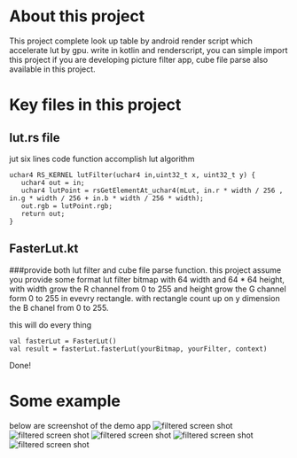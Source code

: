 # About this project
This project complete look up table by android render script which accelerate lut by gpu. write in kotlin and renderscript,
you can simple import this project if you are developing picture filter app, cube file parse also available in this project.

# Key files in this project
## lut.rs file
jut six lines code function accomplish lut algorithm

```
uchar4 RS_KERNEL lutFilter(uchar4 in,uint32_t x, uint32_t y) {
   uchar4 out = in;
   uchar4 lutPoint = rsGetElementAt_uchar4(mLut, in.r * width / 256 , in.g * width / 256 + in.b * width / 256 * width);
   out.rgb = lutPoint.rgb;
   return out;
}
```
## FasterLut.kt
###provide both lut filter and cube file parse function.
this project assume you provide some format lut filter bitmap with 64 width and 64 * 64 height, with width grow the R channel
from 0 to 255 and height grow the G channel form 0 to 255 in evevry rectangle. with rectangle count up on y dimension the B chanel from 0 to 255.

this  will do every thing
```
val fasterLut = FasterLut()
val result = fasterLut.fasterLut(yourBitmap, yourFilter, context)
```
Done!

# Some example
below are screenshot of the demo app
![filtered screen shot](https://github.com/KePeng1019/android_renderscript_lut/app/picturesample/1.png)
![filtered screen shot](https://github.com/KePeng1019/android_renderscript_lut/app/picturesample/2.png)
![filtered screen shot](https://github.com/KePeng1019/android_renderscript_lut/app/picturesample/3.png)
![filtered screen shot](https://github.com/KePeng1019/android_renderscript_lut/app/picturesample/4.png)
![filtered screen shot](https://github.com/KePeng1019/android_renderscript_lut/app/picturesample/5.png)
